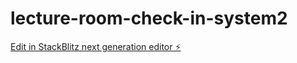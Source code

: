 # lecture-room-check-in-system2

[Edit in StackBlitz next generation editor ⚡️](https://stackblitz.com/~/github.com/kwizeracobaye/lecture-room-check-in-system2)